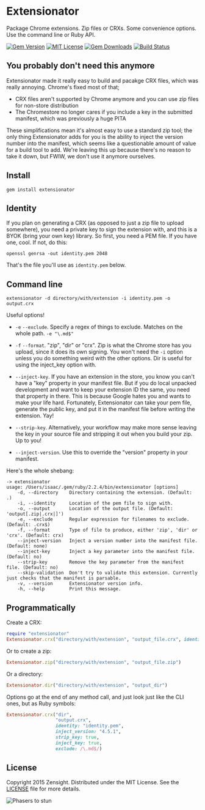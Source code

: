 # Extensionator

Package Chrome extensions. Zip files or CRXs. Some convenience options. Use the command line or Ruby API.

[![Gem Version][gem-image]][gem-url]
[![MIT License][license-image]][license]
[![Gem Downloads][gem-dl-image]][gem-url]
[![Build Status][travis-image]][travis-url]

## You probably don't need this anymore

Extensionator made it really easy to build and pacakge CRX files, which was really annoying. Chrome's fixed most of that;

 * CRX files aren't supported by Chrome anymore and you can use zip files for non-store distribution
 * The Chromestore no longer cares if you include a key in the submitted manifest, which was previously a huge PITA
 
These simplifications mean it's almost easy to use a standard zip tool; the only thing Extensionator adds for you is the ability to inject the version number into the manifest, which seems like a questionable amount of value for a build tool to add. We're leaving this up because there's no reason to take it down, but FWIW, we don't use it anymore ourselves.

## Install

```
gem install extensionator
```

## Identity

If you plan on generating a CRX (as opposed to just a zip file to upload somewhere), you need a private key to sign the extension with, and this is a BYOK (bring your own key) library. So first, you need a PEM file. If you have one, cool. If not, do this:

```
openssl genrsa -out identity.pem 2048
```

That's the file you'll use as `identity.pem` below.

## Command line

```
extensionator -d directory/with/extension -i identity.pem -o output.crx
```

Useful options!

  * `-e` `--exclude`. Specify a regex of things to exclude. Matches on the whole path. `-e "\.md$"`

  * `-f` `--format`. "zip", "dir" or "crx". Zip is what the Chrome store has you upload, since it does its own signing. You won't need the `-i` option unless you do something weird with the other options. Dir is useful for using the inject_key option with.

  * `--inject-key`. If you have an extension in the store, you know you can't have a "key" property in your manifest file. But if you do local unpacked development and want to keep your extension ID the same, you need that property in there. This is because Google hates you and wants to make your life hard. Fortunately, Extensionator can take your pem file, generate the public key, and put it in the manifest file before writing the extension. Yay!

  * `--strip-key`. Alternatively, your workflow may make more sense leaving the key in your source file and stripping it out when you build your zip. Up to you!

  * `--inject-version`. Use this to override the "version" property in your manifest.

Here's the whole shebang:

```
-> extensionator
usage: /Users/isaac/.gem/ruby/2.2.4/bin/extensionator [options]
    -d, --directory    Directory containing the extension. (Default: .)
    -i, --identity     Location of the pem file to sign with.
    -o, --output       Location of the output file. (Default: 'output[.zip|.crx|]')
    -e, --exclude      Regular expression for filenames to exclude. (Default: .crx$)
    -f, --format       Type of file to produce, either 'zip', 'dir' or 'crx'. (Default: crx)
    --inject-version   Inject a version number into the manifest file. (Default: none)
    --inject-key       Inject a key parameter into the manifest file. (Default: no)
    --strip-key        Remove the key parameter from the manifest file. (Default: no)
    --skip-validation  Don't try to validate this extension. Currently just checks that the manifest is parsable.
    -v, --version      Extensionator version info.
    -h, --help         Print this message.
```

## Programmatically

Create a CRX:

```rb
require "extensionator"
Extensionator.crx("directory/with/extension", "output_file.crx", identity: "identity.pem")
```

Or to create a zip:

```rb
Extensionator.zip("directory/with/extension", "output_file.zip")
```

Or a directory:

```rb
Extensionator.dir("directory/with/extension", "output_dir")
```

Options go at the end of any method call, and just look just like the CLI ones, but as Ruby symbols:

```rb
Extensionator.crx("dir", 
                  "output.crx",
                  identity: "identity.pem",
                  inject_version: "4.5.1",
                  strip_key: true,
                  inject_key: true,
                  exclude: /\.md$/)
```

## License

Copyright 2015 Zensight. Distributed under the MIT License. See the [LICENSE][] file for more details.

![Phasers to stun][phasers-image]

[license-image]: http://img.shields.io/badge/license-MIT-blue.svg?style=flat-square
[license]: LICENSE.md

[code-climate-image]: https://img.shields.io/codeclimate/github/Zensight/extensionator.svg?style=flat-square
[code-climate-url]: https://codeclimate.com/github/Zensight/extensionator

[gem-image]: https://img.shields.io/gem/v/extensionator.svg?style=flat-square
[gem-dl-image]: https://img.shields.io/gem/dt/extensionator.svg?style=flat-square
[gem-url]: https://rubygems.org/gems/extensionator

[travis-url]: http://travis-ci.org/Zensight/extensionator
[travis-image]: http://img.shields.io/travis/Zensight/extensionator.svg?style=flat-square

[crxmake-url]: https://github.com/Constellation/crxmake

[phasers-image]: https://img.shields.io/badge/phasers-stun-brightgreen.svg?style=flat-square
